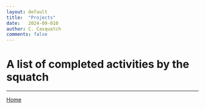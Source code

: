 ```yaml
---
layout: default
title:  "Projects"
date:   2024-09-010
author: C. Casquatch
comments: false
---
```


# A list of completed activities by the squatch



* * *
[Home](./index.md)
